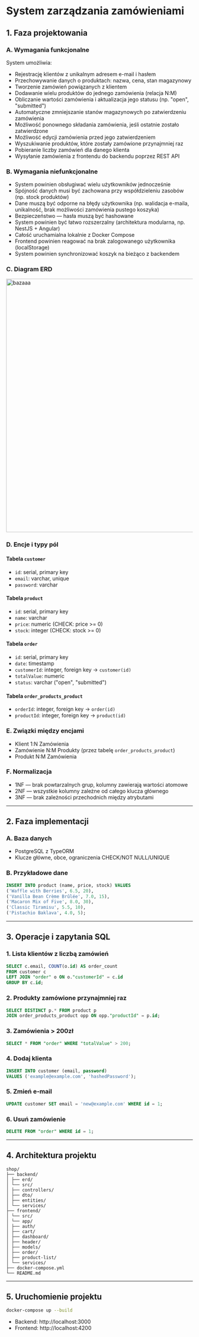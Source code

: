 # System zarządzania zamówieniami

## 1. Faza projektowania

### A. Wymagania funkcjonalne

System umożliwia:
- Rejestrację klientów z unikalnym adresem e-mail i hasłem
- Przechowywanie danych o produktach: nazwa, cena, stan magazynowy
- Tworzenie zamówień powiązanych z klientem
- Dodawanie wielu produktów do jednego zamówienia (relacja N:M)
- Obliczanie wartości zamówienia i aktualizacja jego statusu (np. "open", "submitted")
- Automatyczne zmniejszanie stanów magazynowych po zatwierdzeniu zamówienia
- Możliwość ponownego składania zamówienia, jeśli ostatnie zostało zatwierdzone
- Możliwość edycji zamówienia przed jego zatwierdzeniem
- Wyszukiwanie produktów, które zostały zamówione przynajmniej raz
- Pobieranie liczby zamówień dla danego klienta
- Wysyłanie zamówienia z frontendu do backendu poprzez REST API

### B. Wymagania niefunkcjonalne

- System powinien obsługiwać wielu użytkowników jednocześnie
- Spójność danych musi być zachowana przy współdzieleniu zasobów (np. stock produktów)
- Dane muszą być odporne na błędy użytkownika (np. walidacja e-maila, unikalność, brak możliwości zamówienia pustego koszyka)
- Bezpieczeństwo — hasła muszą być hashowane
- System powinien być łatwo rozszerzalny (architektura modularna, np. NestJS + Angular)
- Całość uruchamialna lokalnie z Docker Compose
- Frontend powinien reagować na brak zalogowanego użytkownika (localStorage)
- System powinien synchronizować koszyk na bieżąco z backendem

### C. Diagram ERD

<img width="732" height="683" alt="bazaaa" src="https://github.com/user-attachments/assets/9c31d1af-2f89-49de-a11f-dc1bd123648a" />

### D. Encje i typy pól

#### Tabela `customer`
- `id`: serial, primary key
- `email`: varchar, unique
- `password`: varchar

#### Tabela `product`
- `id`: serial, primary key
- `name`: varchar
- `price`: numeric (CHECK: price >= 0)
- `stock`: integer (CHECK: stock >= 0)

#### Tabela `order`
- `id`: serial, primary key
- `date`: timestamp
- `customerId`: integer, foreign key → `customer(id)`
- `totalValue`: numeric
- `status`: varchar ("open", "submitted")

#### Tabela `order_products_product`
- `orderId`: integer, foreign key → `order(id)`
- `productId`: integer, foreign key → `product(id)`

### E. Związki między encjami

- Klient 1:N Zamówienia
- Zamówienie N:M Produkty (przez tabelę `order_products_product`)
- Produkt N:M Zamówienia

### F. Normalizacja

- 1NF — brak powtarzalnych grup, kolumny zawierają wartości atomowe
- 2NF — wszystkie kolumny zależne od całego klucza głównego
- 3NF — brak zależności przechodnich między atrybutami

---

## 2. Faza implementacji

### A. Baza danych

- PostgreSQL z TypeORM
- Klucze główne, obce, ograniczenia CHECK/NOT NULL/UNIQUE

### B. Przykładowe dane

```sql
INSERT INTO product (name, price, stock) VALUES
('Waffle with Berries', 6.5, 20),
('Vanilla Bean Crème Brûlée', 7.0, 15),
('Macaron Mix of Five', 8.0, 30),
('Classic Tiramisu', 5.5, 10),
('Pistachio Baklava', 4.0, 5);
```

---

## 3. Operacje i zapytania SQL

### 1. Lista klientów z liczbą zamówień
```sql
SELECT c.email, COUNT(o.id) AS order_count
FROM customer c
LEFT JOIN "order" o ON o."customerId" = c.id
GROUP BY c.id;
```

### 2. Produkty zamówione przynajmniej raz
```sql
SELECT DISTINCT p.* FROM product p
JOIN order_products_product opp ON opp."productId" = p.id;
```

### 3. Zamówienia > 200zł
```sql
SELECT * FROM "order" WHERE "totalValue" > 200;
```

### 4. Dodaj klienta
```sql
INSERT INTO customer (email, password)
VALUES ('example@example.com', 'hashedPassword');
```

### 5. Zmień e-mail
```sql
UPDATE customer SET email = 'new@example.com' WHERE id = 1;
```

### 6. Usuń zamówienie
```sql
DELETE FROM "order" WHERE id = 1;
```

---

## 4. Architektura projektu

```
shop/
├── backend/
│ ├── erd/
│ └── src/
│ ├── controllers/
│ ├── dto/
│ ├── entities/
│ └── services/
├── frontend/
│ └── src/
│ └── app/
│ ├── auth/
│ ├── cart/
│ ├── dashboard/
│ ├── header/
│ ├── models/
│ ├── order/
│ ├── product-list/
│ └── services/
├── docker-compose.yml
└── README.md
```

---

## 5. Uruchomienie projektu

```bash
docker-compose up --build
```

- Backend: http://localhost:3000  
- Frontend: http://localhost:4200
